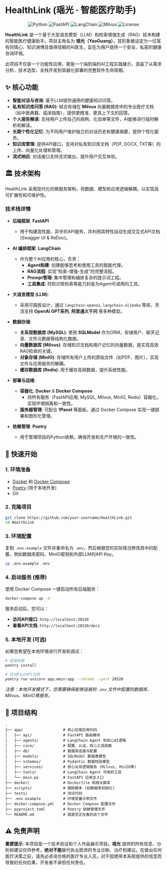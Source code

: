 # HealthLink (瑶光 · 智能医疗助手)

<p align="center">
  <img src="https://img.shields.io/badge/Python-3.12-blue.svg" alt="Python">
  <img src="https://img.shields.io/badge/Framework-FastAPI-green.svg" alt="FastAPI">
  <img src="https://img.shields.io/badge/AI-LangChain-purple.svg" alt="LangChain">
  <img src="https://img.shields.io/badge/Vector_DB-Milvus-orange.svg" alt="Milvus">
  <img src="https://img.shields.io/badge/License-MIT-lightgrey.svg" alt="License">
</p>

**HealthLink** 是一个基于大型语言模型（LLM）和检索增强生成（RAG）技术构建的智能医疗健康助手。项目主角名为 **瑶光（YaoGuang）**，其形象被设定为一位富有同情心、知识渊博且值得信赖的AI医生，旨在为用户提供一个安全、私密的健康咨询环境。

此项目不仅是一个功能性应用，更是一个端到端的AI工程实践展示，涵盖了从需求分析、技术选型、全栈开发到容器化部署的完整软件生命周期。

## ✨ 核心功能

- **智能对话与咨询**: 基于LLM提供通用的健康知识问答。
- **私有知识库问答 (RAG)**: 结合存储在 **Milvus** 向量数据库中的专业医疗文档（如中医典籍、临床指南），提供更精准、更具上下文的回答。
- **个人报告解读**: 支持用户上传自己的病例、化验单等文件，AI能够进行临时解析和解读。
- **长期个性化记忆**: 为不同用户维护独立的对话历史和健康摘要，提供个性化服务。
- **知识库管理**: 提供API接口，支持对私有知识库文档（PDF, DOCX, TXT等）的上传、向量化处理和管理。
- **流式响应**: 对话接口支持流式输出，提升用户交互体验。

## 🏛️ 技术架构

HealthLink 采用现代化的微服务架构，将数据、模型和应用逻辑解耦，以实现高可扩展性和可维护性。


### 技术栈详情

- **后端框架**: **FastAPI**
  - 用于构建高性能、异步的API服务，并利用其特性自动生成交互式API文档 (Swagger UI & ReDoc)。

- **AI 编排框架**: **LangChain**
  - 作为整个AI应用的核心，负责：
    - **Agent构建**: 创建能够思考和使用工具的智能代理。
    - **RAG流程**: 实现“检索-增强-生成”的完整流程。
    - **Prompt管理**: 集中管理和编排复杂的提示词工程。
    - **工具集成**: 将知识库检索等能力封装为Agent可调用的工具。

- **大语言模型 (LLM)**:
  - 采用可插拔设计，通过 `langchain-openai`, `langchain-alibaba` 等库，灵活支持 **OpenAI GPT系列**, **阿里通义千问** 等多种模型。

- **数据存储**:
  - **关系型数据库 (MySQL)**: 使用 **SQLModel** 作为ORM，存储用户、聊天记录、文件元数据等结构化数据。
  - **向量数据库 (Milvus)**: 存储知识文档和用户记忆的向量数据，是实现高效RAG检索的关键。
  - **对象存储 (MinIO)**: 存储所有用户上传的原始文件（如PDF、图片），实现文件与应用服务的解耦。
  - **缓存数据库 (Redis)**: 用于缓存高频数据，提升系统性能。

- **部署与运维**:
  - **容器化**: **Docker** & **Docker Compose**
    - 将所有服务（FastAPI应用, MySQL, Milvus, MinIO, Redis）容器化，实现环境隔离和一致性。
  - **服务器管理**: 可配合 **1Panel** 等面板，通过 Docker Compose 实现一键部署和图形化管理。

- **依赖管理**: **Poetry**
  - 用于管理项目的Python依赖，确保开发和生产环境的一致性。

## 🚀 快速开始

### 1. 环境准备

- [Docker](https://www.docker.com/) 和 [Docker Compose](https://docs.docker.com/compose/)
- [Poetry](https://python-poetry.org/) (用于本地开发)
- Git

### 2. 克隆项目

```bash
git clone https://github.com/your-username/HealthLink.git
cd HealthLink
```

### 3. 环境配置

复制 `.env.example` 文件并重命名为 `.env`，然后根据您的实际情况修改其中的配置，例如数据库密码、MinIO密钥和外部LLM的API Key。

```bash
cp .env.example .env
```

### 4. 启动服务 (推荐)

使用 Docker Compose 一键启动所有后端服务：

```bash
docker-compose up -d
```

服务启动后，您可以：
- **访问API接口**: `http://localhost:28520`
- **查看API文档**: `http://localhost:28520/docs`

### 5. 本地开发 (可选)

如果您希望在本地环境进行开发和调试：

```bash
# 安装依赖
poetry install

# 启动FastAPI应用
poetry run uvicorn app.main:app --reload --port 28520
```
*注意：本地开发模式下，您需要确保能够连接到 `.env` 文件中配置的数据库、Milvus、MinIO等服务。*

## 📁 项目结构

```
.
├── app/                  # 核心后端应用代码
│   ├── api/              # FastAPI 路由模块
│   ├── agents/           # LangChain Agent 和核心AI逻辑
│   ├── core/             # 配置、认证、核心工具函数
│   ├── db/               # 数据库连接与配置
│   ├── models/           # SQLModel 数据表模型
│   ├── schemas/          # Pydantic 数据校验模型
│   ├── services/         # 核心业务逻辑服务 (Milvus, MinIO等)
│   ├── tools/            # LangChain Agent 可用的工具
│   └── main.py           # FastAPI 应用主入口
├── docker/               # Dockerfile 和相关脚本
├── scripts/              # 辅助脚本 (如数据库初始化)
├── tests/                # 测试代码
├── .env.example          # 环境变量示例文件
├── docker-compose.yml    # Docker Compose 配置文件
├── pyproject.toml        # Poetry 依赖管理文件
└── README.md             # 就是您正在看的这个文件
```

## ⚠️ 免责声明

**重要提示**: 本项目是一个技术验证和个人作品展示项目。**瑶光** 提供的所有信息、分析和建议仅供参考，**绝对不能**替代执业医师的专业诊断、治疗和建议。在做出任何医疗决策之前，请务必咨询合格的医疗专业人员。对于因使用本系统提供的信息而导致的任何后果，开发者不承担任何责任。